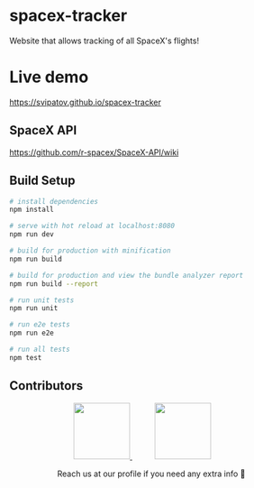 # spacex-tracker

Website that allows tracking of all SpaceX's flights!

# Live demo

https://svipatov.github.io/spacex-tracker

## SpaceX API

https://github.com/r-spacex/SpaceX-API/wiki

## Build Setup

```bash
# install dependencies
npm install

# serve with hot reload at localhost:8080
npm run dev

# build for production with minification
npm run build

# build for production and view the bundle analyzer report
npm run build --report

# run unit tests
npm run unit

# run e2e tests
npm run e2e

# run all tests
npm test
```

## Contributors

<p align="center">
  <a href="https://github.com/svipatov" style="width: 100px; height: 100px; border-radius: 50%; overflow: hidden">
    <img width="100" height="100" src="http://pichoster.net/images/2018/02/16/bdb380ca992db67c5b14c72f713a8d64.png"/>
  </a>
  <span>&nbsp;</span>
  <a href="https://github.com/rafaelramalho19" style="width: 100px; height: 100px; border-radius: 50%; overflow: hidden; margin: 8px 32px">
    <img width="100" height="100" src="http://pichoster.net/images/2018/02/16/9b659d70cb1ee1abbdefb39cfd5e1162.png"/>
  </a>
</p>

<p align="center">Reach us at our profile if you need any extra info 🎩</p>
